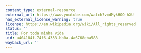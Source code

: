 ```yaml
---
content_type: external-resource
external_url: https://www.youtube.com/watch?v=dMykHOO-hXU
has_external_license_warning: true
license: https://en.wikipedia.org/wiki/All_rights_reserved
status: ''
title: Por toda minha vida
uid: a404184f-74f6-4333-bb0a-4a6768eba588
wayback_url: ''
---
```


